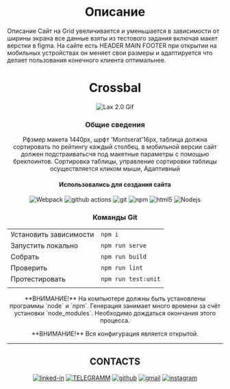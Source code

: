 <h1  align="center">Описание </h1> Описание 
 Сайт на Grid  увеличивается и уменьшается в зависимости от ширины экрана все данные взяты из тестового задания включая макет верстки в figma.
 На сайте есть HEADER MAIN FOOTER при открытии на мобильных устройствах он меняет свои размеры и адаптируется что делает пользования конечного клиента оптимальнее. 
<h1  align="center">Crossbal</h1>

<div align="center">
  
![Lax 2.0 Gif](https://github.com/VladislavBobyrev/Grid-crossbal-test/blob/main/preview.gif)
  
</div>
<h3  align="center">Общие сведения</h3> 
<p align="center">
Рфзмер макета 1440px,  шрфт 'Montserat'16px, таблица должна сортировать по рейтингу каждый столбец.
в мобильной версии сайт должен подстраиватьсчя под макетные параметры с помощью брекпоинтов. Cортировка таблицы, управление сортировки таблицы осуществляется кликом мыши, Адаптивный

<h4 align="center">Использовались для создания сайта </h4>
 
<!-- - c использованием  canvas -->
</p>

<div align="center">
  <img alt="Webpack" src="https://img.shields.io/badge/-Webpack-8DD6F9?style=flat-square&logo=webpack&logoColor=white" />   
  <img alt="github actions" src="https://img.shields.io/badge/-Github_Actions-2088FF?style=flat-square&logo=github-actions&logoColor=white" />
<!--   <img alt="Styled Components" src="https://img.shields.io/badge/-Styled_Components-db7092?style=flat-square&logo=styled-components&logoColor=white" /> -->
  <img alt="git" src="https://img.shields.io/badge/-Git-F05032?style=flat-square&logo=git&logoColor=white" />
  <img alt="npm" src="https://img.shields.io/badge/-NPM-CB3837?style=flat-square&logo=npm&logoColor=white" />
  <img alt="html5" src="https://img.shields.io/badge/-HTML5-E34F26?style=flat-square&logo=html5&logoColor=white" />
  <img alt="Nodejs" src="https://img.shields.io/badge/-Nodejs-43853d?style=flat-square&logo=Node.js&logoColor=white" />

</div>

<h3  align="center"> Команды Git</h3> 


|                        |                     |
|------------------------|:--------------------|
| Установить зависимости | `npm i`             |
| Запустить локально     | `npm run serve`     |
| Собрать                | `npm run build`     |
| Проверить              | `npm run lint`      |
| Протестировать         | `npm run test:unit` |
|                        |                     |
  
  <p align="center">
**ВНИМАНИЕ!** На компьютере должны быть установлены программы `node` и `npm`.
Генерация  занимает много времени за счёт
установки `node_modules`. Необходимо дождаться окончания этого процесса.

  <p align="center">**ВНИМАНИЕ!** Вся конфигурация является открытой. </p>
</p>

------------

<h2 align='center' > CONTACTS </h2>
<!-- <div align='center' ><img alt="Sass" src="https://tgram.ru/wiki/stickers/img/ResistanceDog/gif/21.gif" /></div> -->
<div align='center'> 

[![linked-in](https://img.shields.io/badge/Linked_In-0077B5?style=for-the-badge&logo=LinkedIn&logoColor=white)](https://www.linkedin.com/in/tapajyoti-bose-429a601a0/)
[![TELEGRAMM](https://img.shields.io/badge/telegramm-4285F4?style=for-the-badge&logo=read-the-docs&logoColor=white)](https://t.me/VladislavBobyrev)
[![github](https://img.shields.io/badge/GitHub-000000?style=for-the-badge&logo=GitHub&logoColor=white)](https://github.com/VladislavBobyrev)
[![gmail](https://img.shields.io/badge/Gmail-D14836?style=for-the-badge&logo=Gmail&logoColor=white)](https://mail.ru/bobyrev.vladislav@mail.ru)
[![instagram](https://img.shields.io/badge/Instagram-E4405F?style=for-the-badge&logo=instagram&logoColor=white)](https://www.instagram.com/vladislav_bobyrev_/)
 </div>




